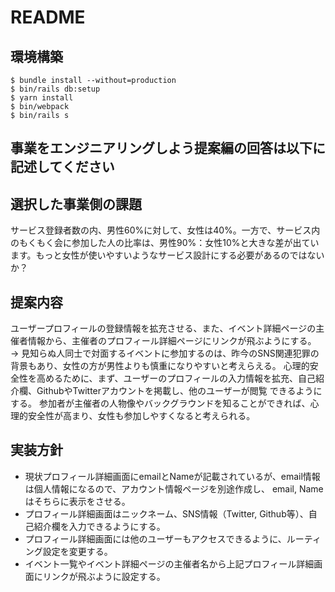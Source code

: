 # README

## 環境構築
```
$ bundle install --without=production
$ bin/rails db:setup
$ yarn install
$ bin/webpack
$ bin/rails s
```

## 事業をエンジニアリングしよう提案編の回答は以下に記述してください

## 選択した事業側の課題
サービス登録者数の内、男性60%に対して、女性は40%。一方で、サービス内のもくもく会に参加した人の比率は、男性90%：女性10%と大きな差が出ています。もっと女性が使いやすいようなサービス設計にする必要があるのではないか？


## 提案内容
ユーザープロフィールの登録情報を拡充させる、また、イベント詳細ページの主催者情報から、主催者のプロフィール詳細ページにリンクが飛ぶようにする。
→ 見知らぬ人同士で対面するイベントに参加するのは、昨今のSNS関連犯罪の背景もあり、女性の方が男性よりも慎重になりやすいと考えらえる。
心理的安全性を高めるために、まず、ユーザーのプロフィールの入力情報を拡充、自己紹介欄、GithubやTwitterアカウントを掲載し、他のユーザーが閲覧
できるようにする。
参加者が主催者の人物像やバックグラウンドを知ることができれば、心理的安全性が高まり、女性も参加しやすくなると考えられる。

## 実装方針
- 現状プロフィール詳細画面にemailとNameが記載されているが、email情報は個人情報になるので、アカウント情報ページを別途作成し、
email, Nameはそちらに表示をさせる。
- プロフィール詳細画面はニックネーム、SNS情報（Twitter, Github等）、自己紹介欄を入力できるようにする。
- プロフィール詳細画面には他のユーザーもアクセスできるように、ルーティング設定を変更する。
- イベント一覧やイベント詳細ページの主催者名から上記プロフィール詳細画面にリンクが飛ぶように設定する。

